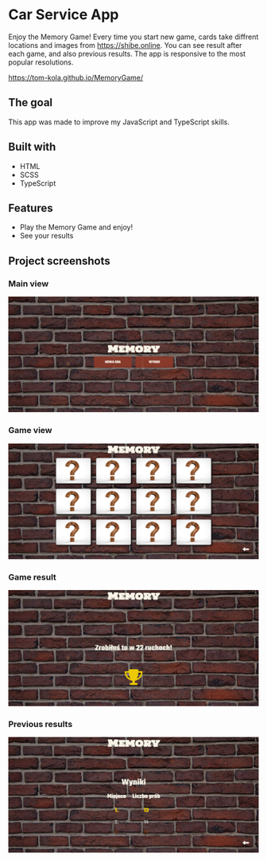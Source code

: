 # Car Service App

Enjoy the Memory Game! Every time you start new game, cards take diffrent locations and images from https://shibe.online. You can see result after each game, and also previous results. The app is responsive to the most popular resolutions.

https://tom-kola.github.io/MemoryGame/

## The goal

This app was made to improve my JavaScript and TypeScript skills.

## Built with

<ul>
<li>HTML</li>
<li>SCSS</li>
<li>TypeScript</li>
</ul>

## Features
 <ul>
 <li>Play the Memory Game and enjoy!</li>
 <li>See your results</li>
 </ul>

 ## Project screenshots

### Main view
 <img src="images/ScreenShots/MainView.png" >

### Game view
 <img src="images/ScreenShots/GameView.png" >

### Game result
 <img src="images/ScreenShots/Result.png" >

### Previous results
 <img src="images/ScreenShots/Results.png" >
 